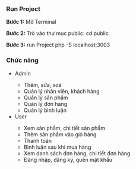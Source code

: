 <h3>Run Project</h1>
<p><strong>Bước 1:</strong> Mở Terminal</p>
<p><strong>Bước 2:</strong> Trỏ vào thư mục public: cd public</p>
<p><strong>Bước 3:</strong> run Project php -S localhost:3003</p>
<h3>Chức năng</h3>
<ul>
  <li>Admin</li>
<ul>
    <li>Thêm, sửa, xoá</li>
    <li>Quản lý nhân viên, khách hàng</li>
    <li>Quản lý sản phẩm</li>
    <li>Quản lý đơn hàng</li>
    <li>Quản lý bình luận</li>
  </ul>
  <li>User</li>
  <ul>
  <li>Xem sản phẩm, chi tiết sản phẩm</li>
    <li>Thêm sản phẩm vào giỏ hàng</li>
    <li>Thanh toán</li>
    <li>Bình luận sau khi mua hàng</li>
    <li>Xem danh sách đơn hàng, chi tiết đơn hàng</li>
    <li>Đăng nhập, đăng ký, quên mật khẩu</li>
  </ul>
</ul>
